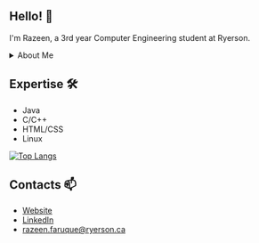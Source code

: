## Hello! 👋

I'm Razeen, a 3rd year Computer Engineering student at Ryerson.

<details>
<summary>About Me</summary>
<br>
  
I have a passion for computers. I enjoy programming, building things using parts such as microcontrollers and overall learning more about computers. I've built some personal and academic projects all of which can be found here on my Github, these projects have allowed me to apply what I've learned in my program and to further my knowledge and sharpen my skills.
</details>

## Expertise 🛠️

* Java             
* C/C++     
* HTML/CSS    
* Linux 

[![Top Langs](https://github-readme-stats.vercel.app/api/top-langs/?username=razeenf&layout=compact&exclude_repo=General-Purpose-Processor)](https://github.com/anuraghazra/github-readme-stats)


## Contacts 📫

* [Website](http://razeenf.me)
* [LinkedIn](https://www.linkedin.com/in/razeenf/)
* razeen.faruque@ryerson.ca


<!--
**razeenf/razeenf** is a ✨ _special_ ✨ repository because its `README.md` (this file) appears on your GitHub profile.

Here are some ideas to get you started:

- 🔭 I’m currently working on ...
- 🌱 I’m currently learning ...
- 👯 I’m looking to collaborate on ...
- 🤔 I’m looking for help with ...
- 💬 Ask me about ...
- 📫 How to reach me: ...
- 😄 Pronouns: ...
- ⚡ Fun fact: ...
-->
